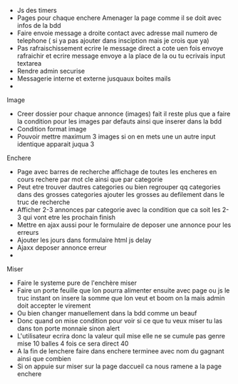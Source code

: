 - Js des timers
- Pages pour chaque enchere Amenager la page comme il se doit avec infos de la bdd 
- Faire envoie message a droite contact avec adresse mail numero de telephone ( si ya pas ajouter dans insciption mais je crois que ya)
- Pas rafraischissement ecrire le message direct a cote uen fois envoye rafraichir et ecrire message envoye a la place de la ou tu ecrivais input textarea
- Rendre admin securise 
- Messagerie interne et externe jusquaux boites mails
- 
Image
- Creer dossier pour chaque annonce (images) fait il reste plus que a faire la condition pour les images par defauts ainsi que inserer dans la bdd
- Condition format image
- Pouvoir mettre maximum 3 images si on en mets une un autre input identique apparait juqua 3

Enchere
- Page avec barres de recherche affichage de toutes les encheres en cours rechere par mot cle ainsi que par categorie
- Peut etre trouver dautres categories ou bien regrouper qq categories dans des grosses categories ajouter les grosses au defilement dans le truc de recherche
- Afficher 2-3 annonces par categorie avec la condition que ca soit les 2-3 qui vont etre les prochain finish
- Mettre en ajax aussi pour le formulaire de deposer une annonce pour les erreurs
- Ajouter les jours dans formulaire html js delay 
- Ajaxx deposer annonce erreur
- 


Miser
- Faire le systeme pure de l'enchère miser 
- Faire un porte feuille que lon pourra alimenter ensuite avec page ou js le truc instant on insere la somme que lon veut et boom on la mais admin doit accepter le virement
- Ou bien changer manuellement dans la bdd comme un beauf
- Donc quand on mise condition pour voir si ce que tu veux miser tu las dans ton porte monnaie sinon alert
- L'utilisateur ecrira donc la valeur quil mise elle ne se cumule pas genre mise 10 balles 4 fois ce sera direct 40  
- A la fin de lenchere faire dans enchere terminee avec nom du gagnant ainsi que combien 
- Si on appuie sur miser sur la page daccueil ca nous ramene a la page enchere 
